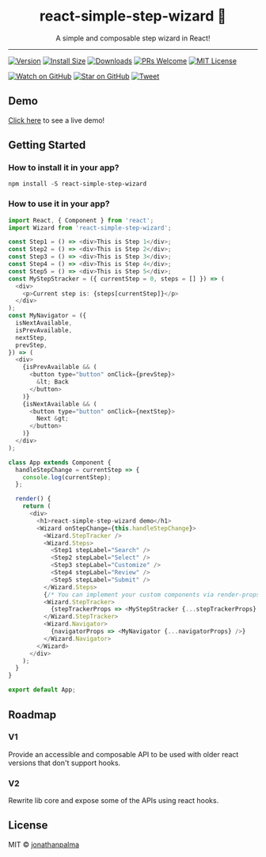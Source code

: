 <div align="center">
  <h1>react-simple-step-wizard 🧙</h1>

  <p>A simple and composable step wizard in React!</p>
</div>

<hr />

[![Version][version-badge]][package]
[![Install Size][size-badge]][package-size]
[![Downloads][downloads-badge]][npmcharts]
[![PRs Welcome][prs-badge]][prs]
[![MIT License][license-badge]][license]

[![Watch on GitHub][github-watch-badge]][github-watch]
[![Star on GitHub][github-star-badge]][github-star]
[![Tweet][twitter-badge]][twitter]

## Demo

[Click here](https://jonathanpalma.github.io/react-simple-step-wizard/) to see a live demo!

## Getting Started

### How to install it in your app?

```
npm install -S react-simple-step-wizard
```

### How to use it in your app?

```javascript
import React, { Component } from 'react';
import Wizard from 'react-simple-step-wizard';

const Step1 = () => <div>This is Step 1</div>;
const Step2 = () => <div>This is Step 2</div>;
const Step3 = () => <div>This is Step 3</div>;
const Step4 = () => <div>This is Step 4</div>;
const Step5 = () => <div>This is Step 5</div>;
const MyStepStracker = ({ currentStep = 0, steps = [] }) => (
  <div>
    <p>Current step is: {steps[currentStep]}</p>
  </div>
);
const MyNavigator = ({
  isNextAvailable,
  isPrevAvailable,
  nextStep,
  prevStep,
}) => (
  <div>
    {isPrevAvailable && (
      <button type="button" onClick={prevStep}>
        &lt; Back
      </button>
    )}
    {isNextAvailable && (
      <button type="button" onClick={nextStep}>
        Next &gt;
      </button>
    )}
  </div>
);

class App extends Component {
  handleStepChange = currentStep => {
    console.log(currentStep);
  };

  render() {
    return (
      <div>
        <h1>react-simple-step-wizard demo</h1>
        <Wizard onStepChange={this.handleStepChange}>
          <Wizard.StepTracker />
          <Wizard.Steps>
            <Step1 stepLabel="Search" />
            <Step2 stepLabel="Select" />
            <Step3 stepLabel="Customize" />
            <Step4 stepLabel="Review" />
            <Step5 stepLabel="Submit" />
          </Wizard.Steps>
          {/* You can implement your custom components via render-props */}
          <Wizard.StepTracker>
            {stepTrackerProps => <MyStepStracker {...stepTrackerProps} />}
          </Wizard.StepTracker>
          <Wizard.Navigator>
            {navigatorProps => <MyNavigator {...navigatorProps} />}
          </Wizard.Navigator>
        </Wizard>
      </div>
    );
  }
}

export default App;
```

## Roadmap

### V1

Provide an accessible and composable API to be used with older react versions that don't support hooks.

### V2

Rewrite lib core and expose some of the APIs using react hooks.

## License

MIT © [jonathanpalma](https://github.com/jonathanpalma)

[downloads-badge]: https://img.shields.io/npm/dm/react-simple-step-wizard.svg?style=flat-square
[license-badge]: https://img.shields.io/npm/l/react-simple-step-wizard.svg?style=flat-square
[license]: https://github.com/jonathanpalma/react-simple-step-wizard/blob/master/LICENSE
[npmcharts]: http://npmcharts.com/compare/react-simple-step-wizard
[package-size]: https://packagephobia.now.sh/result?p=react-simple-step-wizard
[package]: https://www.npmjs.com/package/react-simple-step-wizard
[prs-badge]: https://img.shields.io/badge/PRs-welcome-brightgreen.svg?style=flat-square
[prs]: http://makeapullrequest.com
[size-badge]: https://flat.badgen.net/packagephobia/install/react-simple-step-wizard
[version-badge]: https://img.shields.io/npm/v/react-simple-step-wizard.svg?style=flat-square
[github-watch-badge]: https://img.shields.io/github/watchers/jonathanpalma/react-simple-step-wizard.svg?style=social
[github-watch]: https://github.com/jonathanpalma/react-simple-step-wizard/watchers
[github-star-badge]: https://img.shields.io/github/stars/jonathanpalma/react-simple-step-wizard.svg?style=social
[github-star]: https://github.com/jonathanpalma/react-simple-step-wizard/stargazers
[twitter]: https://twitter.com/intent/tweet?text=Check%20out%20react-simple-step-wizard!%20https://github.com/jonathanpalma/react-simple-step-wizard
[twitter-badge]: https://img.shields.io/twitter/url/https/github.com/jonathanpalma/react-simple-step-wizard.svg?style=social
